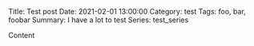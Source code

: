 Title: Test post
Date: 2021-02-01 13:00:00
Category: test
Tags: foo, bar, foobar
Summary: I have a lot to test
Series: test_series

Content
